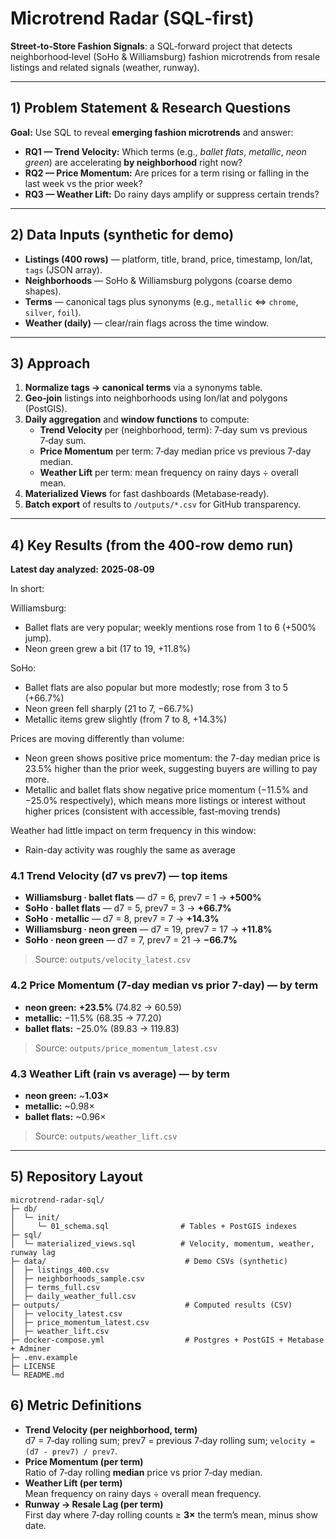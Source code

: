# Microtrend Radar (SQL‑first)

**Street‑to‑Store Fashion Signals**: a SQL‑forward project that detects neighborhood‑level (SoHo & Williamsburg) fashion microtrends from resale listings and related signals (weather, runway).

---

## 1) Problem Statement & Research Questions

**Goal:** Use SQL to reveal **emerging fashion microtrends** and answer:

- **RQ1 — Trend Velocity:** Which terms (e.g., *ballet flats*, *metallic*, *neon green*) are accelerating **by neighborhood** right now?
- **RQ2 — Price Momentum:** Are prices for a term rising or falling in the last week vs the prior week?
- **RQ3 — Weather Lift:** Do rainy days amplify or suppress certain trends?

---

## 2) Data Inputs (synthetic for demo)

- **Listings (400 rows)** — platform, title, brand, price, timestamp, lon/lat, `tags` (JSON array).  
- **Neighborhoods** — SoHo & Williamsburg polygons (coarse demo shapes).  
- **Terms** — canonical tags plus synonyms (e.g., `metallic` ⇔ `chrome`, `silver`, `foil`).  
- **Weather (daily)** — clear/rain flags across the time window.  

---

## 3) Approach 

1. **Normalize tags → canonical terms** via a synonyms table.  
2. **Geo‑join** listings into neighborhoods using lon/lat and polygons (PostGIS).  
3. **Daily aggregation** and **window functions** to compute:
   - **Trend Velocity** per (neighborhood, term): 7‑day sum vs previous 7‑day sum.  
   - **Price Momentum** per term: 7‑day median price vs previous 7‑day median.  
   - **Weather Lift** per term: mean frequency on rainy days ÷ overall mean.  
4. **Materialized Views** for fast dashboards (Metabase‑ready).  
5. **Batch export** of results to `/outputs/*.csv` for GitHub transparency.

---

## 4) Key Results (from the 400‑row demo run)

**Latest day analyzed:** **2025‑08‑09**

In short: 

Williamsburg: 
- Ballet flats are very popular; weekly mentions rose from 1 to 6 (+500% jump). 
- Neon green grew a bit (17 to 19, +11.8%)
  
SoHo: 
- Ballet flats are also popular but more modestly; rose from 3 to 5 (+66.7%)
- Neon green fell sharply (21 to 7, −66.7%)
- Metallic items grew slightly (from 7 to 8, +14.3%)

Prices are moving differently than volume: 
- Neon green shows positive price momentum: the 7-day median price is 23.5% higher than the prior week, suggesting buyers are willing to pay more.
- Metallic and ballet flats show negative price momentum (−11.5% and −25.0% respectively), which means more listings or interest without higher prices (consistent with accessible, fast-moving trends)

Weather had little impact on term frequency in this window: 
- Rain-day activity was roughly the same as average

### 4.1 Trend Velocity (d7 vs prev7) — top items
- **Williamsburg · ballet flats** — d7 = 6, prev7 = 1 → **+500%**
- **SoHo · ballet flats** — d7 = 5, prev7 = 3 → **+66.7%**
- **SoHo · metallic** — d7 = 8, prev7 = 7 → **+14.3%**
- **Williamsburg · neon green** — d7 = 19, prev7 = 17 → **+11.8%**
- **SoHo · neon green** — d7 = 7, prev7 = 21 → **−66.7%**

> Source: `outputs/velocity_latest.csv`

### 4.2 Price Momentum (7‑day median vs prior 7‑day) — by term
- **neon green:** **+23.5%** (74.82 → 60.59)  
- **metallic:** −11.5% (68.35 → 77.20)  
- **ballet flats:** −25.0% (89.83 → 119.83)

> Source: `outputs/price_momentum_latest.csv`

### 4.3 Weather Lift (rain vs average) — by term
- **neon green:** ~**1.03×**  
- **metallic:** ~0.98×  
- **ballet flats:** ~0.96×

> Source: `outputs/weather_lift.csv`

---

## 5) Repository Layout

```
microtrend-radar-sql/
├─ db/
│  └─ init/
│     └─ 01_schema.sql                # Tables + PostGIS indexes
├─ sql/
│  └─ materialized_views.sql          # Velocity, momentum, weather, runway lag
├─ data/                               # Demo CSVs (synthetic)
│  ├─ listings_400.csv
│  ├─ neighborhoods_sample.csv
│  ├─ terms_full.csv
│  ├─ daily_weather_full.csv
├─ outputs/                            # Computed results (CSV)
│  ├─ velocity_latest.csv
│  ├─ price_momentum_latest.csv
│  ├─ weather_lift.csv
├─ docker-compose.yml                  # Postgres + PostGIS + Metabase + Adminer
├─ .env.example
├─ LICENSE
└─ README.md
```

## 6) Metric Definitions

- **Trend Velocity (per neighborhood, term)**  
  d7 = 7‑day rolling sum; prev7 = previous 7‑day rolling sum; `velocity = (d7 - prev7) / prev7`.
- **Price Momentum (per term)**  
  Ratio of 7‑day rolling **median** price vs prior 7‑day median.
- **Weather Lift (per term)**  
  Mean frequency on rainy days ÷ overall mean frequency.
- **Runway → Resale Lag (per term)**  
  First day where 7‑day rolling counts ≥ **3×** the term’s mean, minus show date.
